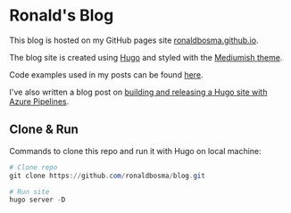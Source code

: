 # Ronald's Blog

This blog is hosted on my GitHub pages site [ronaldbosma.github.io](https://ronaldbosma.github.io).

The blog site is created using [Hugo](http://www.gohugo.com/) and styled with the [Mediumish theme](https://themes.gohugo.io/mediumish-gohugo-theme/).

Code examples used in my posts can be found [here](https://github.com/ronaldbosma/blog-code-examples).

I've also written a blog post on [building and releasing a Hugo site with Azure Pipelines](https://ronaldbosma.github.io/blog/2019/03/24/build-and-release-hugo-site-using-azure-pipelines/).

## Clone & Run

Commands to clone this repo and run it with Hugo on local machine:

```powershell
# Clone repo
git clone https://github.com/ronaldbosma/blog.git

# Run site
hugo server -D 
```